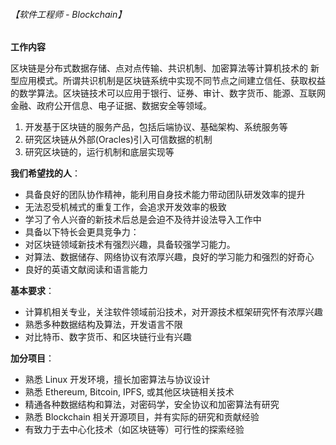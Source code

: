 ###### 【软件工程师 - Blockchain】

**工作内容**

区块链是分布式数据存储、点对点传输、共识机制、加密算法等计算机技术的 新型应用模式。所谓共识机制是区块链系统中实现不同节点之间建立信任、获取权益的数学算法。区块链技术可以应用于银行、证券、审计、数字货币、能源、互联网金融、政府公开信息、电子证据、数据安全等领域。

1. 开发基于区块链的服务产品，包括后端协议、基础架构、系统服务等
2. 研究区块链从外部(Oracles)引入可信数据的机制
3. 研究区块链的，运行机制和底层实现等

**我们希望找的人**：
 - 具备良好的团队协作精神，能利用自身技术能力带动团队研发效率的提升
 - 无法忍受机械式的重复工作，会追求开发效率的极致
 - 学习了令人兴奋的新技术后总是会迫不及待并设法导入工作中
 - 具备以下特长会更具竞争力：
  - 对区块链领域新技术有强烈兴趣，具备较强学习能力。
  - 对算法、数据储存、网络协议有浓厚兴趣，良好的学习能力和强烈的好奇心
  - 良好的英语文献阅读和语言能力

**基本要求**：
 - 计算机相关专业，关注软件领域前沿技术，对开源技术框架研究怀有浓厚兴趣
 - 熟悉多种数据结构及算法，开发语言不限
 - 对比特币、数字货币、和区块链行业有兴趣

**加分项目**：
 - 熟悉 Linux 开发环境，擅长加密算法与协议设计
 - 熟悉 Ethereum, Bitcoin, IPFS, 或其他区块链相关技术
 - 精通各种数据结构和算法，对密码学，安全协议和加密算法有研究
 - 熟悉 Blockchain 相关开源项目，并有实际的研究和贡献经验
 - 有致力于去中心化技术（如区块链等）可行性的探索经验
